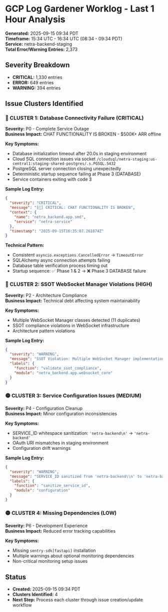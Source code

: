 # GCP Log Gardener Worklog - Last 1 Hour Analysis

**Generated:** 2025-09-15 09:34 PDT  
**Timeframe:** 15:34 UTC - 16:34 UTC (08:34 - 09:34 PDT)  
**Service:** netra-backend-staging  
**Total Error/Warning Entries:** 2,373

## Severity Breakdown
- **CRITICAL:** 1,330 entries
- **ERROR:** 649 entries  
- **WARNING:** 394 entries

## Issue Clusters Identified

### 🚨 CLUSTER 1: Database Connectivity Failure (CRITICAL)
**Severity:** P0 - Complete Service Outage  
**Business Impact:** CHAT FUNCTIONALITY IS BROKEN - $500K+ ARR offline

**Key Symptoms:**
- Database initialization timeout after 20.0s in staging environment
- Cloud SQL connection issues via socket `/cloudsql/netra-staging:us-central1:staging-shared-postgres/.s.PGSQL.5432`
- PostgreSQL server connection closing unexpectedly
- Deterministic startup sequence failing at Phase 3 (DATABASE)
- Service containers exiting with code 3

**Sample Log Entry:**
```json
{
  "severity": "CRITICAL",
  "message": "[🔴] CRITICAL: CHAT FUNCTIONALITY IS BROKEN",
  "context": {
    "name": "netra_backend.app.smd",
    "service": "netra-service"
  },
  "timestamp": "2025-09-15T16:35:07.261874Z"
}
```

**Technical Pattern:**
- Consistent `asyncio.exceptions.CancelledError` → `TimeoutError`
- SQLAlchemy async connection attempts failing
- Database table verification process timing out
- Startup sequence: ✅ Phase 1 & 2 → ❌ Phase 3 DATABASE failure

### 🔴 CLUSTER 2: SSOT WebSocket Manager Violations (HIGH)
**Severity:** P2 - Architecture Compliance  
**Business Impact:** Technical debt affecting system maintainability

**Key Symptoms:**
- Multiple WebSocket Manager classes detected (11 duplicates)
- SSOT compliance violations in WebSocket infrastructure
- Architecture pattern violations

**Sample Log Entry:**
```json
{
  "severity": "WARNING", 
  "message": "SSOT Violation: Multiple WebSocket Manager implementations detected",
  "labels": {
    "function": "validate_ssot_compliance",
    "module": "netra_backend.app.websocket_core"
  }
}
```

### 🟡 CLUSTER 3: Service Configuration Issues (MEDIUM)
**Severity:** P4 - Configuration Cleanup  
**Business Impact:** Minor configuration inconsistencies

**Key Symptoms:**
- SERVICE_ID whitespace sanitization: `'netra-backend\n'` → `'netra-backend'`
- OAuth URI mismatches in staging environment
- Configuration drift warnings

**Sample Log Entry:**
```json
{
  "severity": "WARNING",
  "message": "SERVICE_ID sanitized from 'netra-backend\\n' to 'netra-backend'",
  "labels": {
    "function": "sanitize_service_id",
    "module": "configuration"
  }
}
```

### 🟡 CLUSTER 4: Missing Dependencies (LOW)
**Severity:** P6 - Development Experience  
**Business Impact:** Reduced error tracking capabilities

**Key Symptoms:**
- Missing `sentry-sdk[fastapi]` installation
- Multiple warnings about optional monitoring dependencies
- Non-critical monitoring setup issues

## Status
- **Created:** 2025-09-15 09:34 PDT
- **Clusters Identified:** 4
- **Next Step:** Process each cluster through issue creation/update workflow